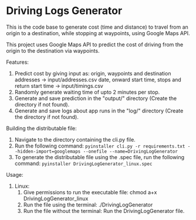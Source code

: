 # Driving Logs Generator
This is the code base to generate cost (time and distance) to travel from an origin to a destination, while stopping at waypoints, using Google Maps API.

This project uses Google Maps API to predict the cost of driving from the origin to the destination via waypoints. 

Features:
1. Predict cost by giving input as:
    origin, waypoints and destination addresses -> input/addresses.csv
    date, onward start time, stops and return start time -> input/timings.csv
2. Randomly generate waiting time of upto 2 minutes per stop. 
3. Generate and save prediction in the "output/" directory (Create the directory if not found).
4. Generate and save logs about app runs in the "log/" directory (Create the directory if not found).


Building the distributable file:
1. Navigate to the directory containing the cli.py file.
2. Run the following command: 
    `pyinstaller cli.py -r requirements.txt --hidden-import=googlemaps --onefile --name=DrivingLogGenerator`
3. To generate the distributable file using the .spec file, run the following command:
    `pyinstaller DrivingLogGenerator_linux.spec`
    

Usage:
1. Linux:
    1. Give permissions to run the executable file: chmod a+x DrivingLogGenerator_linux
    2. Run the file using the terminal: ./DrivingLogGenerator
    3. Run the file without the terminal: Run the DrivingLogGenerator file.
